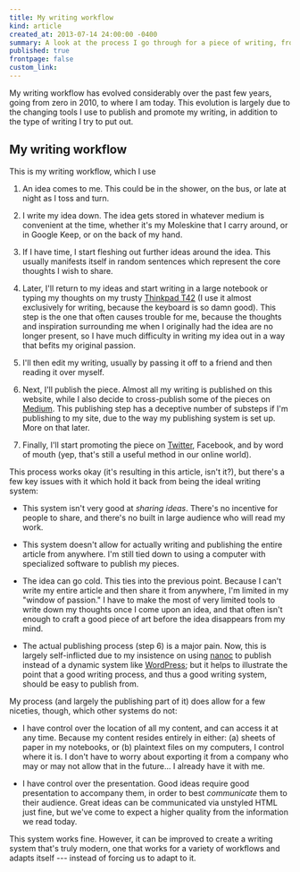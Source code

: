 ```yaml
---
title: My writing workflow
kind: article
created_at: 2013-07-14 24:00:00 -0400
summary: A look at the process I go through for a piece of writing, from conception to publishing on my site to promotion on other sites.
published: true
frontpage: false
custom_link: 
---
```


<p class="article-intro">
My writing workflow has evolved considerably over the past few years, going from zero in 2010, to where I am today. This evolution is largely due to the changing tools I use to publish and promote my writing, in addition to the type of writing I try to put out.
</p>

## My writing workflow

This is my writing workflow, which I use

1. An idea comes to me. This could be in the shower, on the bus, or late at night as I toss and turn.

2. I write my idea down. The idea gets stored in whatever medium is convenient at the time, whether it's my Moleskine that I carry around, or in Google Keep, or on the back of my hand.

3. If I have time, I start fleshing out further ideas around the idea. This usually manifests itself in random sentences which represent the core thoughts I wish to share.

4. Later, I'll return to my ideas and start writing in a large notebook or typing my thoughts on my trusty [Thinkpad T42](https://en.wikipedia.org/wiki/ThinkPad_T_Series) (I use it almost exclusively for writing, because the keyboard is so damn good). This step is the one that often causes trouble for me, because the thoughts and inspiration surrounding me when I originally had the idea are no longer present, so I have much difficulty in writing my idea out in a way that befits my original passion.

5. I'll then edit my writing, usually by passing it off to a friend and then reading it over myself.

6. Next, I'll publish the piece. Almost all my writing is published on this website, while I also decide to cross-publish some of the pieces on [Medium](https://medium.com). This publishing step has a deceptive number of substeps if I'm publishing to my site, due to the way my publishing system is set up. More on that later.

7. Finally, I'll start promoting the piece on [Twitter](https://twitter.com/lchski), Facebook, and by word of mouth (yep, that's still a useful method in our online world).

This process works okay (it's resulting in this article, isn't it?), but there's a few key issues with it which hold it back from being the ideal writing system:

* This system isn't very good at *sharing ideas*. There's no incentive for people to share, and there's no built in large audience who will read my work.

* This system doesn't allow for actually writing and publishing the entire article from anywhere. I'm still tied down to using a computer with specialized software to publish my pieces.

* The idea can go cold. This ties into the previous point. Because I can't write my entire article and then share it from anywhere, I'm limited in my "window of passion." I have to make the most of very limited tools to write down my thoughts once I come upon an idea, and that often isn't enough to craft a good piece of art before the idea disappears from my mind.

* The actual publishing process (step 6) is a major pain. Now, this is largely self-inflicted due to my insistence on using [nanoc](http://nanoc.ws) to publish instead of a dynamic system like [WordPress](http://wordpress.org); but it helps to illustrate the point that a good writing process, and thus a good writing system, should be easy to publish from.

My process (and largely the publishing part of it) does allow for a few niceties, though, which other systems do not:

* I have control over the location of all my content, and can access it at any time. Because my content resides entirely in either: (a) sheets of paper in my notebooks, or (b) plaintext files on my computers, I control where it is. I don't have to worry about exporting it from a company who may or may not allow that in the future... I already have it with me.

* I have control over the presentation. Good ideas require good presentation to accompany them, in order to best *communicate* them to their audience. Great ideas can be communicated via unstyled HTML just fine, but we've come to expect a higher quality from the information we read today.

This system works fine. However, it can be improved to create a writing system that's truly modern, one that works for a variety of workflows and adapts itself --- instead of forcing us to adapt to it.